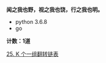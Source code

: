 **闻之我也野，视之我也饶，行之我也明。**

* python 3.6.8
* go

**计数：1道**

[25. K 个一组翻转链表](https://leetcode-cn.com/problems/reverse-nodes-in-k-group/)

